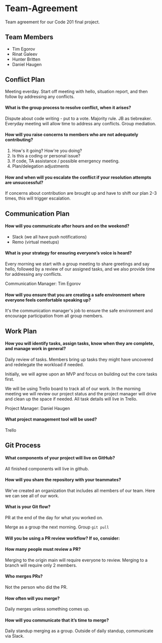 # Team-Agreement
Team agreement for our Code 201 final project.

## Team Members
- Tim Egorov
- Rinat Galeev
- Hunter Britten
- Daniel Haugen


## Conflict Plan

Meeting everday. Start off meeting with hello, situation report, and then follow by addressing any conflicts.

#### What is the group process to resolve conflict, when it arises?

Dispute about code writing - put to a vote. Majority rule. JB as tiebreaker.
Everyday meeting will allow time to address any conflicts. Group mediation.


#### How will you raise concerns to members who are not adequately contributing?

1. How's it going? How're you doing?
2. Is this a coding or personal issue?
3. If code, TA assistance / possible emergency meeting.
4. Plan/delegation adjustments


#### How and when will you escalate the conflict if your resolution attempts are unsuccessful?

If concerns about contribution are brought up and have to shift our plan 2-3 times, this will trigger escalation.  

## Communication Plan

#### How will you communicate after hours and on the weekend?
- Slack (we all have push notifications)
- Remo (virtual meetups)

#### What is your strategy for ensuring everyone’s voice is heard?

Every morning we start with a group meeting to share greetings and say hello, followed by a review of our assigned tasks, and we also provide time for addressing any conflicts.

Communication Manager: Tim Egorov  

#### How will you ensure that you are creating a safe environment where everyone feels comfortable speaking up?
It's the communication manager's job to ensure the safe environment and encourage participation from all group members.

## Work Plan

#### How you will identify tasks, assign tasks, know when they are complete, and manage work in general?

Daily review of tasks. Members bring up tasks they might have uncovered and redelegate the workload if needed.

Initially, we will agree upon an MVP and focus on building out the core tasks first.

We will be using Trello board to track all of our work. In the morning meeting we will review our project status and the project manager will drive and clean up the space if needed. All task details will live in Trello.

Project Manager: Daniel Haugen

#### What project management tool will be used?
Trello

## Git Process

#### What components of your project will live on GitHub?

All finished components will live in github. 

#### How will you share the repository with your teammates?
We've created an organization that includes all members of our team. Here we can see all of our work. 

#### What is your Git flow?

PR at the end of the day for what you worked on.

Merge as a group the next morning.
Group `git pull`


#### Will you be using a PR review workflow? If so, consider:
#### How many people must review a PR?

Merging to the origin main will require everyone to review.
Merging to a branch will require only 2 members.

#### Who merges PRs?

Not the person who did the PR.

#### How often will you merge?

Daily merges unless something comes up.

#### How will you communicate that it’s time to merge?

Daily standup merging as a group.
Outside of daily standup, communicate via Slack.
